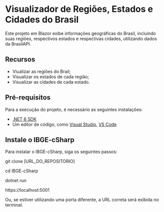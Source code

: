 # Visualizador de Regiões, Estados e Cidades do Brasil

Este projeto em Blazor exibe informações geográficas do Brasil, incluindo suas regiões, respectivos estados e respectivas cidades, utilizando dados da BrasilAPI.

## Recursos

- Viualizar as regiões do Brail;
- Visualizar os estados de cada região;
- Visualizar as cidades de cada estado.
  
## Pré-requisitos

Para a execução do projeto, é necessário as seguintes instalações:

- [.NET 6 SDK](https://dotnet.microsoft.com/download/dotnet/6.0)
- Um editor de código, como [Visual Studio](https://visualstudio.microsoft.com/), [VS Code](https://code.visualstudio.com/) 

## Instale o IBGE-cSharp

Para instalar o IBGE-cSharp, siga os seguintes passos:

  git clone [URL_DO_REPOSITORIO]
    
  cd IBGE-cSharp
  
  dotnet run
    
  https://localhost:5001
    
  Ou, se estiver utilizando uma porta diferente, a URL correta será exibida no terminal.
